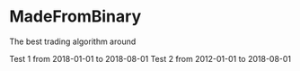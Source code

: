 # MadeFromBinary
The best trading algorithm around 

Test 1 from 2018-01-01 to 2018-08-01
Test 2 from 2012-01-01 to 2018-08-01

